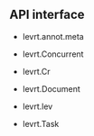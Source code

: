 ## API interface

- levrt.annot.meta

- levrt.Concurrent

- levrt.Cr

- levrt.Document

- levrt.lev

- levrt.Task
